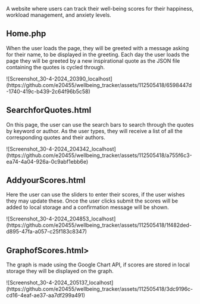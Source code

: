 <p>A website where users can track their well-being scores for their happiness, workload management, and anxiety levels. </p>

<h2>Home.php</h2>

<p>When the user loads the page, they will be greeted with a message asking for their name, to be displayed in the greeting. Each day the user loads the page they will be greeted by a new inspirational quote as the JSON file containing the quotes is cycled through.</p>
![Screenshot_30-4-2024_20390_localhost](https://github.com/e20455/wellbeing_tracker/assets/112505418/6598447d-1740-419c-b439-2c64f96b5c58)

<h2>SearchforQuotes.html</h2>
<p>On this page, the user can use the search bars to search through the quotes by keyword or author. As the user types, they will receive a list of all the corresponding quotes and their authors.</p>
![Screenshot_30-4-2024_204342_localhost](https://github.com/e20455/wellbeing_tracker/assets/112505418/a755f6c3-ea74-4a04-926a-0c9abf1ebb6e)

<h2>AddyourScores.html</h2>
<p>Here the user can use the sliders to enter their scores, if the user wishes they may update these. Once the user clicks submit the scores will be added to local storage and a confirmation message will be shown.</p>
![Screenshot_30-4-2024_204853_localhost](https://github.com/e20455/wellbeing_tracker/assets/112505418/1f482ded-d895-47fa-a057-c25f183c8347)

<h2>GraphofScores.html></h2>
<p>The graph is made using the Google Chart API, if scores are stored in local storage they will be displayed on the graph.</p>
![Screenshot_30-4-2024_205137_localhost](https://github.com/e20455/wellbeing_tracker/assets/112505418/3dc9196c-cd16-4eaf-ae37-aa7df299a491)
